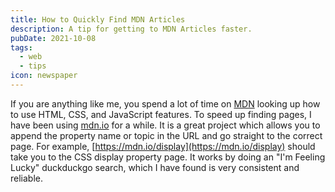 ```yaml
---
title: How to Quickly Find MDN Articles
description: A tip for getting to MDN Articles faster.
pubDate: 2021-10-08
tags:
  - web
  - tips
icon: newspaper
---
```


If you are anything like me, you spend a lot of time on [MDN](https://developer.mozilla.org/en-US/) looking up how to use HTML, CSS, and JavaScript features. To speed up finding pages, I have been using [mdn.io](https://github.com/lazd/mdn.io) for a while. It is a great project which allows you to append the property name or topic in the URL and go straight to the correct page. For example, [https://mdn.io/display](https://mdn.io/display) should take you to the CSS display property page. It works by doing an "I'm Feeling Lucky" duckduckgo search, which I have found is very consistent and reliable.
